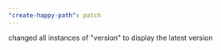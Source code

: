 ```yaml
---
"create-happy-path": patch
---
```


changed all instances of "version" to display the latest version
